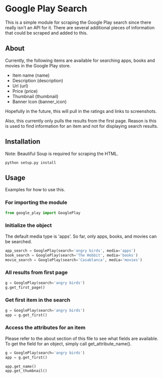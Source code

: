# Google Play Search

This is a simple module for scraping the Google Play
search since there really isn't an API for it. There are 
several additional pieces of information that could be scraped
and added to this. 

## About

Currently, the following items are available for searching 
apps, books and movies in the Google Play store.

* Item name (name)
* Description (description)
* Url (url)
* Price (price)
* Thumbnail (thumbnail)
* Banner Icon (banner_icon)

Hopefully in the future, this will pull in the ratings and
links to screenshots.

Also, this currently only pulls the results from the first
page. Reason is this is used to find information for an item
and not for displaying search results. 

## Installation

Note: Beautiful Soup is required for scraping the HTML.

```
python setup.py install
```

## Usage

Examples for how to use this.


### For importing the module

```python
from google_play import GooglePlay
```

### Initialize the object

The default media type is 'apps'. So far, only apps, books, and
movies can be searched.

```python
app_search = GooglePlay(search='angry birds', media='apps')
book_search = GooglePlay(search='The Hobbit', media='books')
movie_search = GooglePlay(search='Casablanca', media='movies')
```

### All results from first page

```python
g = GooglePlay(search='angry birds')
g.get_first_page()
```

### Get first item in the search

```python
g = GooglePlay(search='angry birds')
app = g.get_first()
```

### Access the attributes for an item

Please refer to the about section of this file to
see what fields are available. To get the field for
an object, simply call get_attribute_name().

```python
g = GooglePlay(search='angry birds')
app = g.get_first()

app.get_name()
app.get_thumbnail()
```
